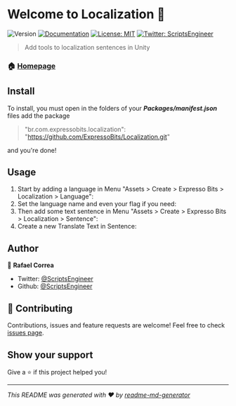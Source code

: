 # Welcome to Localization 👋
![Version](https://img.shields.io/badge/version-0.0.1-blue.svg?cacheSeconds=2592000)
[![Documentation](https://img.shields.io/badge/documentation-yes-brightgreen.svg)](todo-doc)
[![License: MIT](https://img.shields.io/badge/License-MIT-yellow.svg)](MIT)
[![Twitter: ScriptsEngineer](https://img.shields.io/twitter/follow/ScriptsEngineer.svg?style=social)](https://twitter.com/ScriptsEngineer)

> Add tools to localization sentences in Unity

### 🏠 [Homepage](www.expressobits.com.br)

## Install

To install, you must open in the folders of your ***Packages/manifest.json*** files add the package 
> "br.com.expressobits.localization": "https://github.com/ExpressoBits/Localization.git"

and you're done!

## Usage

1) Start by adding a language in  Menu "Assets > Create > Expresso Bits > Localization > Language":
2) Set the language name and even your flag if you need:
3) Then add some text sentence in Menu "Assets > Create > Expresso Bits > Localization > Sentence":
4) Create a new Translate Text in Sentence:

## Author

👤 **Rafael Correa**

* Twitter: [@ScriptsEngineer](https://twitter.com/ScriptsEngineer)
* Github: [@ScriptsEngineer](https://github.com/ScriptsEngineer)

## 🤝 Contributing

Contributions, issues and feature requests are welcome!
Feel free to check [issues page](https://github.com/ExpressoBits/Localization/issues).


## Show your support

Give a ⭐️ if this project helped you!

***
_This README was generated with ❤️ by [readme-md-generator](https://github.com/kefranabg/readme-md-generator)_